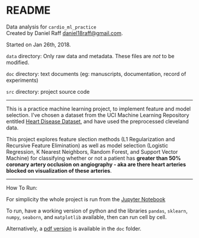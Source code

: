# README

Data analysis for `cardio_ml_practice`  
Created by Daniel Raff daniel18raff@gmail.com.


Started on Jan 26th, 2018.

`data` directory: Only raw data and metadata. These files are *not* to
be modified.

`doc` directory: text documents (eg: manuscripts, documentation, record of experiments)

`src` directory: project source code


----------------------

This is a practice machine learning project, to implement feature and model selection. I've chosen a dataset from the UCI Machine Learning Repository entitled [Heart Disease Dataset](http://archive.ics.uci.edu/ml/datasets/Heart+Disease), and have used the preprocessed cleveland data.   

This project explores feature slection methods (L1 Regularization and Recursive Feature Elimination) as well as model selection (Logistic Regression, K Nearest Neighbors, Random Forest, and Support Vector Machine) for classifying whether or not a patient has **greater than 50% coronary artery occlusion on angiography - aka are there heart arteries blocked on visualization of these arteries**.   


----------------------
How To Run:   

For simplicity the whole project is run from the [Jupyter Notebook](src/main_analysis.ipynb)  

To run, have a working version of python and the libraries `pandas`, `sklearn`, `numpy`, `seaborn`, and `matplotlib` available, then can run cell by cell.  

Alternatively, a [pdf version](doc/main_analysis.pdf) is available in the `doc` folder.  





